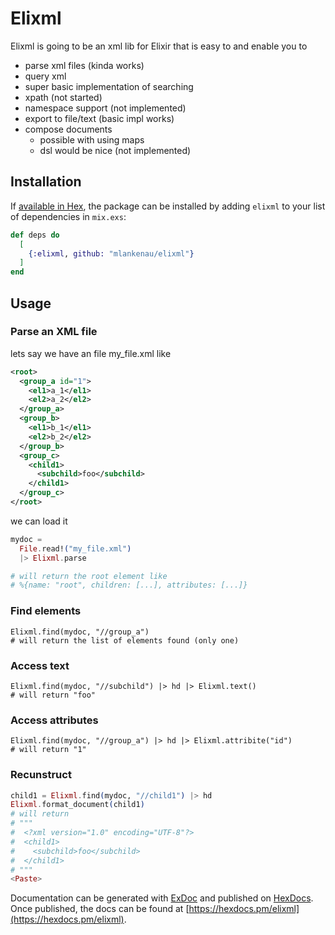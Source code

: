 # Elixml

Elixml is going to be an xml lib for Elixir that is
easy to and enable you to

- parse xml files (kinda works)
- query xml
 - super basic implementation of searching
 - xpath (not started)
- namespace support (not implemented)
- export to file/text (basic impl works)
- compose documents
  - possible with using maps
  - dsl would be nice (not implemented)
  
## Installation

If [available in Hex](https://hex.pm/docs/publish), the package can be installed
by adding `elixml` to your list of dependencies in `mix.exs`:

```elixir
def deps do
  [
    {:elixml, github: "mlankenau/elixml"}
  ]
end
```

## Usage

### Parse an XML file

lets say we have an file my_file.xml like

```xml
<root>
  <group_a id="1">
    <el1>a_1</el1>
    <el2>a_2</el2>
  </group_a>
  <group_b>
    <el1>b_1</el1>
    <el2>b_2</el2>
  </group_b>
  <group_c>
    <child1>
      <subchild>foo</subchild>
    </child1>
  </group_c>
</root>
```

we can load it

```elixir
mydoc =
  File.read!("my_file.xml")
  |> Elixml.parse

# will return the root element like
# %{name: "root", children: [...], attributes: [...]}
```

### Find elements

```
Elixml.find(mydoc, "//group_a")
# will return the list of elements found (only one)
```

### Access text

```
Elixml.find(mydoc, "//subchild") |> hd |> Elixml.text()
# will return "foo"
```

### Access attributes

```
Elixml.find(mydoc, "//group_a") |> hd |> Elixml.attribite("id")
# will return "1"
```

### Recunstruct

```elixir
child1 = Elixml.find(mydoc, "//child1") |> hd
Elixml.format_document(child1)
# will return
# """
#  <?xml version="1.0" encoding="UTF-8"?>
#  <child1>
#    <subchild>foo</subchild>
#  </child1>
# """
<Paste>
```



Documentation can be generated with [ExDoc](https://github.com/elixir-lang/ex_doc)
and published on [HexDocs](https://hexdocs.pm). Once published, the docs can
be found at [https://hexdocs.pm/elixml](https://hexdocs.pm/elixml).

